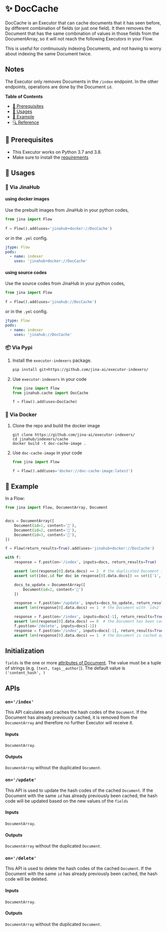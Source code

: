 # ✨ DocCache

DocCache is an Executor that can cache documents that it has seen before, by different combination of fields (or just one field). It then removes the Document that has the same combination of values in those fields from the DocumentArray, so it will not reach the following Executors in your Flow. 

This is useful for continuously indexing Documents, and not having to worry about indexing the same Document twice.

## Notes
The Executor only removes Documents in the `/index` endpoint. In the other endpoints, operations are done by the Document `id`.

<!-- START doctoc generated TOC please keep comment here to allow auto update -->
<!-- DON'T EDIT THIS SECTION, INSTEAD RE-RUN doctoc TO UPDATE -->
**Table of Contents**

- [🌱 Prerequisites](#-prerequisites)
- [🚀 Usages](#-usages)
- [🎉️ Example](#%EF%B8%8F-example)
- [🔍️ Reference](#%EF%B8%8F-reference)

<!-- END doctoc generated TOC please keep comment here to allow auto update -->

## 🌱 Prerequisites

- This Executor works on Python 3.7 and 3.8. 
- Make sure to install the [requirements](requirements.txt)

## 🚀 Usages

### 🚚 Via JinaHub

#### using docker images
Use the prebuilt images from JinaHub in your python codes, 

```python
from jina import Flow
	
f = Flow().add(uses='jinahub+docker://DocCache')
```

or in the `.yml` config.
	
```yaml
jtype: Flow
pods:
  - name: indexer
    uses: 'jinahub+docker://DocCache'
```

#### using source codes
Use the source codes from JinaHub in your python codes,

```python
from jina import Flow
	
f = Flow().add(uses='jinahub://DocCache')
```

or in the `.yml` config.

```yaml
jtype: Flow
pods:
  - name: indexer
    uses: 'jinahub://DocCache'
```


### 📦️ Via Pypi

1. Install the `executor-indexers` package.

	```bash
	pip install git+https://github.com/jina-ai/executor-indexers/
	```

1. Use `executor-indexers` in your code

   ```python
   from jina import Flow
   from jinahub.cache import DocCache
   
   f = Flow().add(uses=DocCache)
   ```


### 🐳 Via Docker

1. Clone the repo and build the docker image

	```shell
	git clone https://github.com/jina-ai/executor-indexers/
	cd jinahub/indexers/cache
	docker build -t doc-cache-image .
	```

1. Use `doc-cache-image` in your code

	```python
	from jina import Flow
	
	f = Flow().add(uses='docker://doc-cache-image:latest')
	```
	

## 🎉️ Example 

In a Flow:

```python
from jina import Flow, DocumentArray, Document


docs = DocumentArray([
    Document(id=1, content='🐯'),
    Document(id=2, content='🐯'),
    Document(id=3, content='🐻'),
])

f = Flow(return_results=True).add(uses='jinahub+docker://DocCache')

with f:
    response = f.post(on='/index', inputs=docs, return_results=True)

    assert len(response[0].data.docs) == 2  # the duplicated Document is removed from the request
    assert set([doc.id for doc in response[0].data.docs]) == set(['1', '3'])

    docs_to_update = DocumentArray([
        Document(id=2, content='🐼')
    ])

    response = f.post(on='/update', inputs=docs_to_update, return_results=True)
    assert len(response[0].data.docs) == 1  # the Document with `id=2` is no longer duplicated.

    response = f.post(on='/index', inputs=docs[-1], return_results=True)
    assert len(response[0].data.docs) == 0  # the Document has been cached
    f.post(on='/delete', inputs=docs[-1])
    response = f.post(on='/index', inputs=docs[-1], return_results=True)
    assert len(response[0].data.docs) == 1  # the Document is cached again after the deletion
```

## Initialization
`fields` is the one or more [attributes of Document](https://github.com/jina-ai/jina/blob/master/.github/2.0/cookbooks/Document.md#document-attributes).
The value must be a tuple of strings (e.g. `[text, tags__author]`). The default value is `('content_hash', )`


## APIs

### `on='/index'`

This API calculates and caches the hash codes of the `Document`. If the Document has already previously cached,
it is removed from the `DocumentArray` and therefore no further Executor will receive it.

#### Inputs

`DocumentArray`. 

#### Outputs

`DocumentArray` without the duplicated `Document`.

### `on='/update'`

This API is used to update the hash codes of the cached `Document`. If the Document with the same `id` has already previously been cached, the hash code will be updated based on the new values of the `fields`

#### Inputs

`DocumentArray`.

#### Outputs

`DocumentArray` without the duplicated `Document`.

### `on='/delete'`

This API is used to delete the hash codes of the cached `Document`. If the Document with the same `id` has already previously been cached, the hash code will be deleted. 

#### Inputs

`DocumentArray`.

#### Outputs

`DocumentArray` without the duplicated `Document`.
